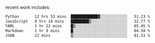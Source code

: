 
<!--<img width="1415" height="100" alt="blu" src="https://github.com/rdsilva01/rdsilva01/assets/101207588/deb060e5-d035-4f09-b511-e3f50605b207">-->

<!-- \> Enthusiastic about developing and building solutions <br>
\> Computer Science and Engineering @ UBI -->

<!-- <a href="https://www.rodrigosilva.live/">personal website</a> 🏁 -->

<!-- ![](https://komarev.com/ghpvc/?username=rdsilva01) -->

recent work includes:
<!--START_SECTION:waka-->

```txt
Python       12 hrs 53 mins  ████████████▓░░░░░░░░░░░░   51.23 %
JavaScript   8 hrs 14 mins   ████████▒░░░░░░░░░░░░░░░░   32.77 %
YAML         1 hr 22 mins    █▒░░░░░░░░░░░░░░░░░░░░░░░   05.45 %
Markdown     1 hr 9 mins     █░░░░░░░░░░░░░░░░░░░░░░░░   04.58 %
JSON         22 mins         ▒░░░░░░░░░░░░░░░░░░░░░░░░   01.51 %
```

<!--END_SECTION:waka-->


